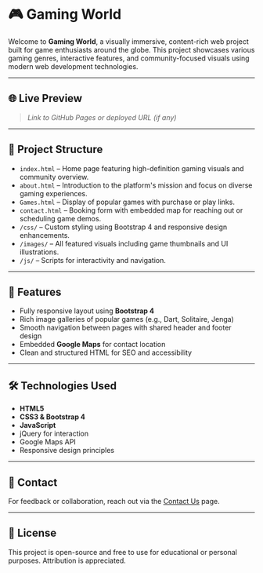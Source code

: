 # 🎮 Gaming World

Welcome to **Gaming World**, a visually immersive, content-rich web project built for game enthusiasts around the globe. This project showcases various gaming genres, interactive features, and community-focused visuals using modern web development technologies.

---

## 🌐 Live Preview

> _Link to GitHub Pages or deployed URL (if any)_

---

## 📂 Project Structure

- `index.html` – Home page featuring high-definition gaming visuals and community overview.
- `about.html` – Introduction to the platform's mission and focus on diverse gaming experiences.
- `Games.html` – Display of popular games with purchase or play links.
- `contact.html` – Booking form with embedded map for reaching out or scheduling game demos.
- `/css/` – Custom styling using Bootstrap 4 and responsive design enhancements.
- `/images/` – All featured visuals including game thumbnails and UI illustrations.
- `/js/` – Scripts for interactivity and navigation.

---

## 🚀 Features

- Fully responsive layout using **Bootstrap 4**
- Rich image galleries of popular games (e.g., Dart, Solitaire, Jenga)
- Smooth navigation between pages with shared header and footer design
- Embedded **Google Maps** for contact location
- Clean and structured HTML for SEO and accessibility

---

## 🛠️ Technologies Used

- **HTML5**
- **CSS3 & Bootstrap 4**
- **JavaScript**
- jQuery for interaction
- Google Maps API
- Responsive design principles

---

## 📧 Contact

For feedback or collaboration, reach out via the [Contact Us](contact.html) page.

---

## 📜 License

This project is open-source and free to use for educational or personal purposes. Attribution is appreciated.
